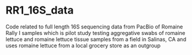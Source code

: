 # RR1_16S_data
Code related to full length 16S sequencing data from PacBio of Romaine Rally I samples which is pilot study testing aggregative swabs of romaine lettuce and romaine lettuce tissue samples from a field in Salinas, CA and uses romaine lettuce from a local grocery store as an outgroup
